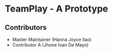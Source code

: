 # TeamPlay - A Prototype

## Contributors

- Master Maintainer (Hanna Joyce Ilao)
- Contributor A (Jhone Ivan De Mayo)
